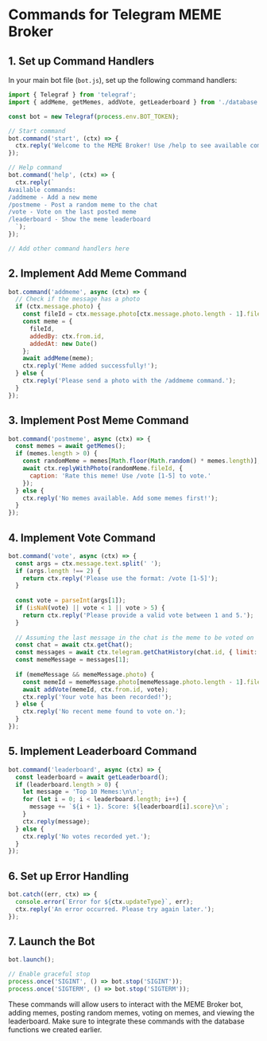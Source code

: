 # Commands for Telegram MEME Broker

## 1. Set up Command Handlers

In your main bot file (`bot.js`), set up the following command handlers:

```javascript:bot.js
import { Telegraf } from 'telegraf';
import { addMeme, getMemes, addVote, getLeaderboard } from './database.js';

const bot = new Telegraf(process.env.BOT_TOKEN);

// Start command
bot.command('start', (ctx) => {
  ctx.reply('Welcome to the MEME Broker! Use /help to see available commands.');
});

// Help command
bot.command('help', (ctx) => {
  ctx.reply(`
Available commands:
/addmeme - Add a new meme
/postmeme - Post a random meme to the chat
/vote - Vote on the last posted meme
/leaderboard - Show the meme leaderboard
  `);
});

// Add other command handlers here
```

## 2. Implement Add Meme Command

```javascript:bot.js
bot.command('addmeme', async (ctx) => {
  // Check if the message has a photo
  if (ctx.message.photo) {
    const fileId = ctx.message.photo[ctx.message.photo.length - 1].file_id;
    const meme = {
      fileId,
      addedBy: ctx.from.id,
      addedAt: new Date()
    };
    await addMeme(meme);
    ctx.reply('Meme added successfully!');
  } else {
    ctx.reply('Please send a photo with the /addmeme command.');
  }
});
```

## 3. Implement Post Meme Command

```javascript:bot.js
bot.command('postmeme', async (ctx) => {
  const memes = await getMemes();
  if (memes.length > 0) {
    const randomMeme = memes[Math.floor(Math.random() * memes.length)];
    await ctx.replyWithPhoto(randomMeme.fileId, {
      caption: 'Rate this meme! Use /vote [1-5] to vote.'
    });
  } else {
    ctx.reply('No memes available. Add some memes first!');
  }
});
```

## 4. Implement Vote Command

```javascript:bot.js
bot.command('vote', async (ctx) => {
  const args = ctx.message.text.split(' ');
  if (args.length !== 2) {
    return ctx.reply('Please use the format: /vote [1-5]');
  }
  
  const vote = parseInt(args[1]);
  if (isNaN(vote) || vote < 1 || vote > 5) {
    return ctx.reply('Please provide a valid vote between 1 and 5.');
  }
  
  // Assuming the last message in the chat is the meme to be voted on
  const chat = await ctx.getChat();
  const messages = await ctx.telegram.getChatHistory(chat.id, { limit: 2 });
  const memeMessage = messages[1];
  
  if (memeMessage && memeMessage.photo) {
    const memeId = memeMessage.photo[memeMessage.photo.length - 1].file_id;
    await addVote(memeId, ctx.from.id, vote);
    ctx.reply('Your vote has been recorded!');
  } else {
    ctx.reply('No recent meme found to vote on.');
  }
});
```

## 5. Implement Leaderboard Command

```javascript:bot.js
bot.command('leaderboard', async (ctx) => {
  const leaderboard = await getLeaderboard();
  if (leaderboard.length > 0) {
    let message = 'Top 10 Memes:\n\n';
    for (let i = 0; i < leaderboard.length; i++) {
      message += `${i + 1}. Score: ${leaderboard[i].score}\n`;
    }
    ctx.reply(message);
  } else {
    ctx.reply('No votes recorded yet.');
  }
});
```

## 6. Set up Error Handling

```javascript:bot.js
bot.catch((err, ctx) => {
  console.error(`Error for ${ctx.updateType}`, err);
  ctx.reply('An error occurred. Please try again later.');
});
```

## 7. Launch the Bot

```javascript:bot.js
bot.launch();

// Enable graceful stop
process.once('SIGINT', () => bot.stop('SIGINT'));
process.once('SIGTERM', () => bot.stop('SIGTERM'));
```

These commands will allow users to interact with the MEME Broker bot, adding memes, posting random memes, voting on memes, and viewing the leaderboard. Make sure to integrate these commands with the database functions we created earlier.
